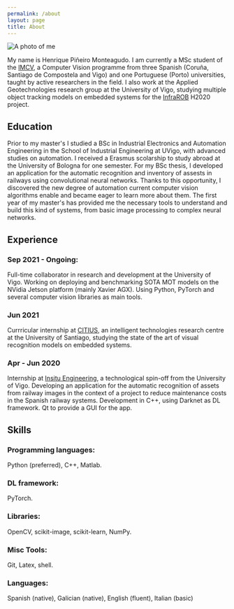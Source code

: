 ```yaml
---
permalink: /about
layout: page
title: About
---
```

![A photo of me](/_assets/foto_me.jpg)

My name is Henrique Piñeiro Monteagudo. I am currently a MSc student of the [IMCV](https://www.imcv.eu/), a Computer Vision programme from three Spanish (Coruña, Santiago de Compostela and Vigo) and one Portuguese (Porto) universities, taught by active researchers in the field. I also work at the Applied Geotechnologies research group at the University of Vigo, studying multiple object tracking models on embedded systems for the [InfraROB](https://cordis.europa.eu/project/id/955337) H2020 project.

## Education
Prior to my master's I studied a BSc in Industrial Electronics and Automation Engineering in the School of Industrial Engineering at UVigo, with advanced studies on automation. I received a Erasmus scolarship to study abroad at the University of Bologna for one semester. For my BSc thesis, I developed an application for the automatic recognition and inventory of assests in railways using convolutional neural networks. Thanks to this opportunity, I discovered the new degree of automation current computer vision algorithms enable and became eager to learn more about them. The first year of my master's has provided me the necessary tools to understand and build this kind of systems, from basic image processing to complex neural networks.

## Experience
### Sep 2021 - Ongoing: 
Full-time collaborator in research and development at the University of Vigo. Working on deploying and benchmarking SOTA MOT models on the NVidia Jetson platform (mainly Xavier AGX). Using Python, PyTorch and several computer vision libraries as main tools.
### Jun 2021
Currricular internship at [CITIUS](https://citius.usc.es/), an intelligent technologies research centre at the University of Santiago, studying the state of the art of visual recognition models on embedded systems.
### Apr - Jun 2020
Internship at [Insitu Engineering](https://ingenieriainsitu.com/), a technological spin-off from the University of Vigo. Developing an application for the automatic recognition of assets from railway images in the context of a project to reduce maintenance costs in the Spanish railway systems. Development in C++, using Darknet as DL framework. Qt to provide a GUI for the app.

## Skills
### Programming languages: 
Python (preferred), C++, Matlab.
### DL framework:
PyTorch.
### Libraries:
OpenCV, scikit-image, scikit-learn, NumPy.
### Misc Tools:
Git, Latex, shell.
### Languages:
Spanish (native), Galician (native), English (fluent), Italian (basic)

